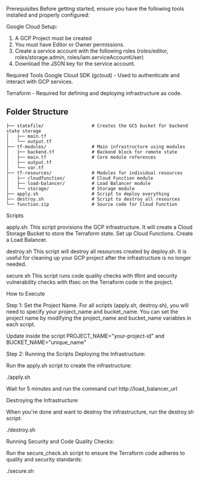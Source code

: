 Prerequisites
Before getting started, ensure you have the following tools installed and properly configured:

Google Cloud Setup:
 1. A GCP Project must be created
 2. You must have Editor or Owner permissions.
 3. Create a service account with the following roles (roles/editor, roles/storage.admin, roles/iam.serviceAccountUser)
 4. Download the JSON key for the service account.

Required Tools
Google Cloud SDK (gcloud) - Used to authenticate and interact with GCP services.

Terraform - Required for defining and deploying infrastructure as code.

## Folder Structure
```
├── statefile/                  # Creates the GCS bucket for backend state storage
│   ├── main.tf
│   └── output.tf
├── tf-modules/                 # Main infrastructure using modules
│   ├── backend.tf              # Backend block for remote state
│   ├── main.tf                 # Core module references
│   ├── output.tf
│   └── var.tf
├── tf-resources/               # Modules for individual resources
│   ├── cloudfunction/          # Cloud Function module
│   ├── load-balancer/          # Load Balancer module
│   └── storage/                # Storage module
├── apply.sh                    # Script to deploy everything
├── destroy.sh                  # Script to destroy all resources
└── function.zip                # Source code for Cloud Function
```

Scripts

apply.sh: This script provisions the GCP infrastructure. It will create a Cloud Storage Bucket to store the Terraform state. Set up Cloud Functions. Create a Load Balancer.

destroy.sh This script will destroy all resources created by deploy.sh. It is useful for cleaning up your GCP project after the infrastructure is no longer needed.

secure.sh This script runs code quality checks with tflint and security vulnerability checks with tfsec on the Terraform code in the project.

How to Execute

Step 1: Set the Project Name. For all scripts (apply.sh, destroy.sh), you will need to specify your project_name and bucket_name. You can set the project name by modifying the project_name and bucket_name variables in each script.

Update inside the script PROJECT_NAME="your-project-id" and BUCKET_NAME="unique_name"

Step 2: Running the Scripts Deploying the Infrastructure:

Run the apply.sh script to create the infrastructure:

./apply.sh

Wait for 5 minutes and run the command curl http://load_balancer_url

Destroying the Infrastructure:

When you're done and want to destroy the infrastructure, run the destroy.sh script:

./destroy.sh

Running Security and Code Quality Checks:

Run the secure_check.sh script to ensure the Terraform code adheres to quality and security standards:

./secure.sh
